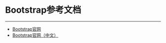 # Bootstrap参考文档

---

* [Bootstrap官网](http://getbootstrap.com/)
* [Bootstrap官网（中文）](http://v3.bootcss.com/)



